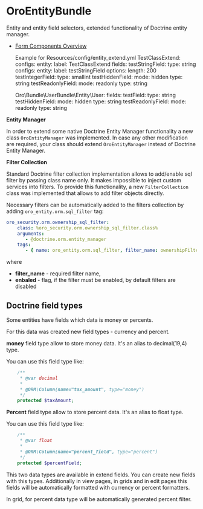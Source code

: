 OroEntityBundle
===============

Entity and entity field selectors, extended functionality of Doctrine entity manager.

- [Form Components Overview](./Resources/doc/form_components.md)


    Example for Resources/config/entity_extend.yml
    TestClassExtend:
        configs:
            entity:
                label:                  TestClassExtend
        fields:
            testStringField:
                type:                   string
                configs:
                    entity:
                        label:          testStringField
                options:
                    length:             200
            testIntegerField:
                type:                   smallint
            testHiddenField:
                mode:                   hidden
                type:                   string
            testReadonlyField:
                mode:                   readonly
                type:                   string

    Oro\Bundle\UserBundle\Entity\User:
        fields:
            testField:
                type:                   string
            testHiddenField:
                mode:                   hidden
                type:                   string
            testReadonlyField:
                mode:                   readonly
                type:                   string
                
**Entity Manager**

In order to extend some native Doctrine Entity Manager functionality a new class `OroEntityManager` was implemented.
In case any other modification are required, your class should extend `OroEntityManager` instead of Doctrine Entity Manager.

**Filter Collection**

Standard Doctrine filter collection implementation allows to add/enable sql filter by passing class name only.
It makes impossible to inject custom services into filters. To provide this functionality,
a new `FilterCollection` class was implemented that allows to add filter objects directly.

Necessary filters can be automatically added to the filters collection by adding `oro_entity.orm.sql_filter` tag:

```yml
oro_security.orm.ownership_sql_filter:
    class: %oro_security.orm.ownership_sql_filter.class%
    arguments:
       - @doctrine.orm.entity_manager
    tags:
       - { name: oro_entity.orm.sql_filter, filter_name: ownershipFilter, enabled: true }
```

where

 - **filter_name** - required filter name,
 - **enbaled** - flag, if the filter must be enabled, by default filters are disabled

## Doctrine field types ##

Some entities have fields which data is money or percents.

For this data was created new field types - currency and percent.

**money** field type allow to store money data. It's an alias to decimal(19,4) type.

You can use this field type like:

```php
    /**
     * @var decimal
     *
     * @ORM\Column(name="tax_amount", type="money")
     */
    protected $taxAmount;
```

**Percent** field type allow to store percent data. It's an alias to float type.

You can use this field type like:

```php
    /**
     * @var float
     *
     * @ORM\Column(name="percent_field", type="percent")
     */
    protected $percentField;
```
This two data types are available in extend fields. You can create new fields with this types. Additionally in view pages, in grids and in edit pages this fields will be automatically formatted with currency or percent formatters.

In grid, for percent data type will be automatically generated percent filter.
